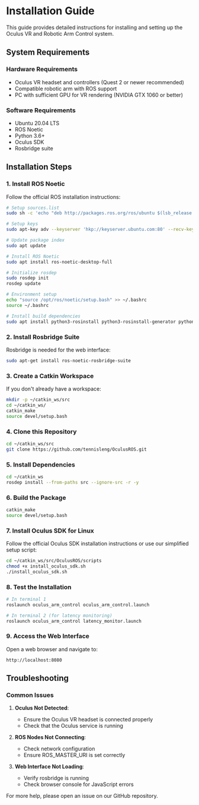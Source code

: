 # Installation Guide

This guide provides detailed instructions for installing and setting up the Oculus VR and Robotic Arm Control system.

## System Requirements

### Hardware Requirements
- Oculus VR headset and controllers (Quest 2 or newer recommended)
- Compatible robotic arm with ROS support
- PC with sufficient GPU for VR rendering (NVIDIA GTX 1060 or better)

### Software Requirements
- Ubuntu 20.04 LTS
- ROS Noetic
- Python 3.6+
- Oculus SDK
- Rosbridge suite

## Installation Steps

### 1. Install ROS Noetic

Follow the official ROS installation instructions:

```bash
# Setup sources.list
sudo sh -c 'echo "deb http://packages.ros.org/ros/ubuntu $(lsb_release -sc) main" > /etc/apt/sources.list.d/ros-latest.list'

# Setup keys
sudo apt-key adv --keyserver 'hkp://keyserver.ubuntu.com:80' --recv-key C1CF6E31E6BADE8868B172B4F42ED6FBAB17C654

# Update package index
sudo apt update

# Install ROS Noetic
sudo apt install ros-noetic-desktop-full

# Initialize rosdep
sudo rosdep init
rosdep update

# Environment setup
echo "source /opt/ros/noetic/setup.bash" >> ~/.bashrc
source ~/.bashrc

# Install build dependencies
sudo apt install python3-rosinstall python3-rosinstall-generator python3-wstool build-essential
```

### 2. Install Rosbridge Suite

Rosbridge is needed for the web interface:

```bash
sudo apt-get install ros-noetic-rosbridge-suite
```

### 3. Create a Catkin Workspace

If you don't already have a workspace:

```bash
mkdir -p ~/catkin_ws/src
cd ~/catkin_ws/
catkin_make
source devel/setup.bash
```

### 4. Clone this Repository

```bash
cd ~/catkin_ws/src
git clone https://github.com/tennisleng/OculusROS.git
```

### 5. Install Dependencies

```bash
cd ~/catkin_ws
rosdep install --from-paths src --ignore-src -r -y
```

### 6. Build the Package

```bash
catkin_make
source devel/setup.bash
```

### 7. Install Oculus SDK for Linux

Follow the official Oculus SDK installation instructions or use our simplified setup script:

```bash
cd ~/catkin_ws/src/OculusROS/scripts
chmod +x install_oculus_sdk.sh
./install_oculus_sdk.sh
```

### 8. Test the Installation

```bash
# In terminal 1
roslaunch oculus_arm_control oculus_arm_control.launch

# In terminal 2 (for latency monitoring)
roslaunch oculus_arm_control latency_monitor.launch
```

### 9. Access the Web Interface

Open a web browser and navigate to:
```
http://localhost:8080
```

## Troubleshooting

### Common Issues

1. **Oculus Not Detected**:
   - Ensure the Oculus VR headset is connected properly
   - Check that the Oculus service is running

2. **ROS Nodes Not Connecting**:
   - Check network configuration
   - Ensure ROS_MASTER_URI is set correctly

3. **Web Interface Not Loading**:
   - Verify rosbridge is running
   - Check browser console for JavaScript errors

For more help, please open an issue on our GitHub repository. 